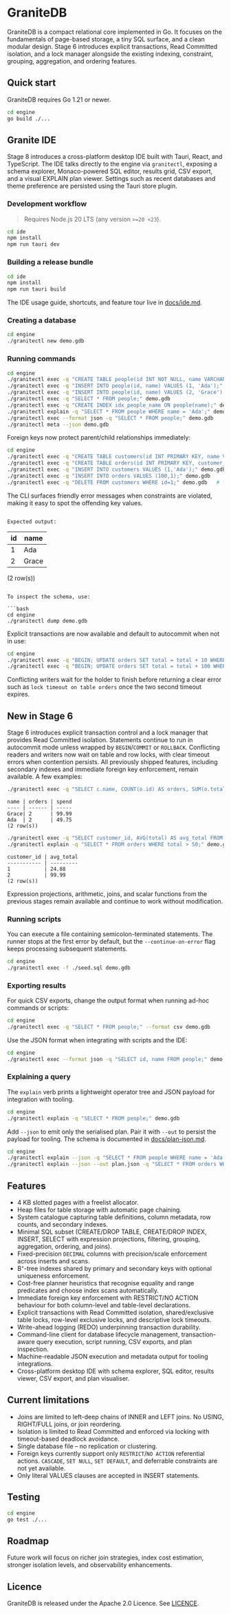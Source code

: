 # GraniteDB

GraniteDB is a compact relational core implemented in Go. It focuses on the fundamentals of page-based storage, a tiny SQL surface, and a clean modular design. Stage 6 introduces explicit transactions, Read Committed isolation, and a lock manager alongside the existing indexing, constraint, grouping, aggregation, and ordering features.

## Quick start

GraniteDB requires Go 1.21 or newer.

```bash
cd engine
go build ./...
```

## Granite IDE

Stage 8 introduces a cross-platform desktop IDE built with Tauri, React, and TypeScript. The IDE talks directly to the engine via `granitectl`, exposing a schema explorer, Monaco-powered SQL editor, results grid, CSV export, and a visual EXPLAIN plan viewer. Settings such as recent databases and theme preference are persisted using the Tauri store plugin.

### Development workflow

> Requires Node.js 20 LTS (any version `>=20 <23`).

```bash
cd ide
npm install
npm run tauri dev
```

### Building a release bundle

```bash
cd ide
npm install
npm run tauri build
```

The IDE usage guide, shortcuts, and feature tour live in [docs/ide.md](docs/ide.md).

### Creating a database

```bash
cd engine
./granitectl new demo.gdb
```

### Running commands

```bash
cd engine
./granitectl exec -q "CREATE TABLE people(id INT NOT NULL, name VARCHAR(50), PRIMARY KEY(id));" demo.gdb
./granitectl exec -q "INSERT INTO people(id, name) VALUES (1, 'Ada');" demo.gdb
./granitectl exec -q "INSERT INTO people(id, name) VALUES (2, 'Grace');" demo.gdb
./granitectl exec -q "SELECT * FROM people;" demo.gdb
./granitectl exec -q "CREATE INDEX idx_people_name ON people(name);" demo.gdb
./granitectl explain -q "SELECT * FROM people WHERE name = 'Ada';" demo.gdb
./granitectl exec --format json -q "SELECT * FROM people;" demo.gdb
./granitectl meta --json demo.gdb
```

Foreign keys now protect parent/child relationships immediately:

```bash
cd engine
./granitectl exec -q "CREATE TABLE customers(id INT PRIMARY KEY, name VARCHAR(50));" demo.gdb
./granitectl exec -q "CREATE TABLE orders(id INT PRIMARY KEY, customer_id INT REFERENCES customers(id) ON DELETE RESTRICT ON UPDATE RESTRICT);" demo.gdb
./granitectl exec -q "INSERT INTO customers VALUES (1,'Ada');" demo.gdb
./granitectl exec -q "INSERT INTO orders VALUES (100,1);" demo.gdb
./granitectl exec -q "DELETE FROM customers WHERE id=1;" demo.gdb   # foreign key violation on "fk_orders_1": referenced by "orders" ...
```

The CLI surfaces friendly error messages when constraints are violated, making it easy to spot the offending key values.
```

Expected output:

```
id | name 
-- | -----
1  | Ada  
2  | Grace
(2 row(s))
```

To inspect the schema, use:

```bash
cd engine
./granitectl dump demo.gdb
```

Explicit transactions are now available and default to autocommit when not in use:

```bash
cd engine
./granitectl exec -q "BEGIN; UPDATE orders SET total = total + 10 WHERE id = 100; COMMIT;" demo.gdb
./granitectl exec -q "BEGIN; UPDATE orders SET total = total + 100 WHERE id = 100; ROLLBACK;" demo.gdb
```

Conflicting writers wait for the holder to finish before returning a clear error such as `lock timeout on table orders` once the two second timeout expires.

## New in Stage 6

Stage 6 introduces explicit transaction control and a lock manager that provides
Read Committed isolation. Statements continue to run in autocommit mode unless
wrapped by `BEGIN`/`COMMIT` or `ROLLBACK`. Conflicting readers and writers now
wait on table and row locks, with clear timeout errors when contention persists.
All previously shipped features, including secondary indexes and immediate
foreign key enforcement, remain available. A few examples:

```bash
./granitectl exec -q "SELECT c.name, COUNT(o.id) AS orders, SUM(o.total) AS spend FROM customers c LEFT JOIN orders o ON c.id=o.customer_id GROUP BY c.name HAVING SUM(o.total) IS NOT NULL ORDER BY spend DESC, c.name ASC;" demo.gdb
```

```
name | orders | spend
---- | ------ | -----
Grace| 2      | 99.99
Ada  | 2      | 49.75
(2 row(s))
```

```bash
./granitectl exec -q "SELECT customer_id, AVG(total) AS avg_total FROM orders GROUP BY customer_id ORDER BY customer_id;" demo.gdb
./granitectl explain -q "SELECT * FROM orders WHERE total > 50;" demo.gdb
```

```
customer_id | avg_total
----------- | ---------
1           | 24.88
2           | 99.99
(2 row(s))
```

Expression projections, arithmetic, joins, and scalar functions from the
previous stages remain available and continue to work without modification.

### Running scripts

You can execute a file containing semicolon-terminated statements. The runner stops at the first error by default, but the `--continue-on-error` flag keeps processing subsequent statements.

```bash
cd engine
./granitectl exec -f ./seed.sql demo.gdb
```

### Exporting results

For quick CSV exports, change the output format when running ad-hoc commands or scripts:

```bash
cd engine
./granitectl exec -q "SELECT * FROM people;" --format csv demo.gdb
```

Use the JSON format when integrating with scripts and the IDE:

```bash
cd engine
./granitectl exec --format json -q "SELECT id, name FROM people;" demo.gdb
```

### Explaining a query

The `explain` verb prints a lightweight operator tree and JSON payload for integration with tooling.

```bash
cd engine
./granitectl explain -q "SELECT * FROM people;" demo.gdb
```

Add `--json` to emit only the serialised plan. Pair it with `--out` to persist the payload for tooling. The schema is documented in [docs/plan-json.md](docs/plan-json.md).

```bash
cd engine
./granitectl explain --json -q "SELECT * FROM people WHERE name = 'Ada';" demo.gdb
./granitectl explain --json --out plan.json -q "SELECT * FROM orders WHERE total > 50 ORDER BY total LIMIT 1;" demo.gdb
```

## Features

* 4 KB slotted pages with a freelist allocator.
* Heap files for table storage with automatic page chaining.
* System catalogue capturing table definitions, column metadata, row counts, and secondary indexes.
* Minimal SQL subset (CREATE/DROP TABLE, CREATE/DROP INDEX, INSERT, SELECT with expression projections, filtering, grouping, aggregation, ordering, and joins).
* Fixed-precision `DECIMAL` columns with precision/scale enforcement across inserts and scans.
* B⁺-tree indexes shared by primary and secondary keys with optional uniqueness enforcement.
* Cost-free planner heuristics that recognise equality and range predicates and choose index scans automatically.
* Immediate foreign key enforcement with RESTRICT/NO ACTION behaviour for both column-level and table-level declarations.
* Explicit transactions with Read Committed isolation, shared/exclusive table locks, row-level exclusive locks, and descriptive lock timeouts.
* Write-ahead logging (REDO) underpinning transaction durability.
* Command-line client for database lifecycle management, transaction-aware query execution, script running, CSV exports, and plan inspection.
* Machine-readable JSON execution and metadata output for tooling integrations.
* Cross-platform desktop IDE with schema explorer, SQL editor, results viewer, CSV export, and plan visualiser.

## Current limitations

* Joins are limited to left-deep chains of INNER and LEFT joins. No USING, RIGHT/FULL joins, or join reordering.
* Isolation is limited to Read Committed and enforced via locking with timeout-based deadlock avoidance.
* Single database file – no replication or clustering.
* Foreign keys currently support only `RESTRICT`/`NO ACTION` referential actions. `CASCADE`, `SET NULL`, `SET DEFAULT`, and deferrable constraints are not yet available.
* Only literal VALUES clauses are accepted in INSERT statements.

## Testing

```bash
cd engine
go test ./...
```

## Roadmap

Future work will focus on richer join strategies, index cost estimation,
stronger isolation levels, and observability enhancements.

## Licence

GraniteDB is released under the Apache 2.0 Licence. See [LICENCE](LICENSE).
